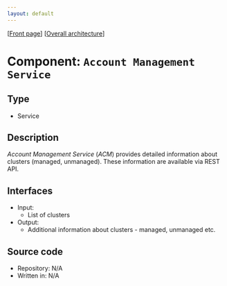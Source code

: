 ```yaml
---
layout: default
---
```

\[[Front page](../overall-architecture.html)\] \[[Overall architecture](../overall-architecture.html)\]



# Component: `Account Management Service`



## Type

* Service



## Description

*Account Management Service* (*ACM*) provides detailed information about
clusters (managed, unmanaged). These information are available via REST API.



## Interfaces

* Input:
    - List of clusters
* Output:
    - Additional information about clusters - managed, unmanaged etc.

## Source code

* Repository: N/A
* Written in: N/A
